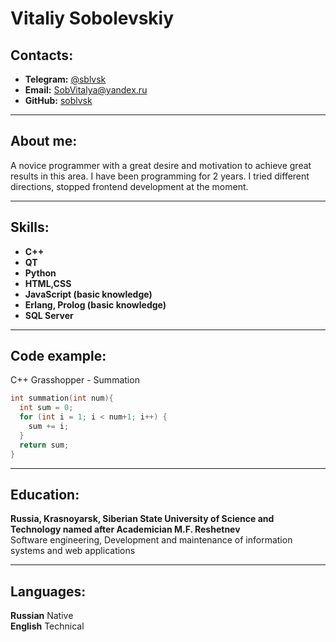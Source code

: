 # Vitaliy Sobolevskiy

## Contacts:

- **Telegram:** [@sblvsk](https://t.me/sblvsk)
- **Email:** [SobVitalya@yandex.ru](mailto:SobVitalya@yandex.ru)
- **GitHub:** [soblvsk](https://github.com/soblvsk)

---

## About me:

A novice programmer with a great desire and motivation to achieve great results in this area. I have been programming for 2 years. I tried different directions, stopped frontend development at the moment.

---

## Skills:

- **C++**
- **QT**
- **Python**
- **HTML,CSS**
- **JavaScript (basic knowledge)**
- **Erlang, Prolog (basic knowledge)**
- **SQL Server**

---


## Code example:

C++ Grasshopper - Summation

```c++
int summation(int num){
  int sum = 0;
  for (int i = 1; i < num+1; i++) {
    sum += i;
  }
  return sum;
}
```

---

## Education:

**Russia, Krasnoyarsk, Siberian State University of Science and Technology named after Academician M.F. Reshetnev**  
Software engineering, Development and maintenance of information systems and web applications

---

## Languages:

**Russian** Native  
**English** Technical